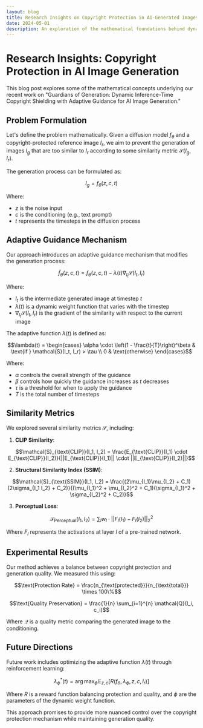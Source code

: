 ```yaml
---
layout: blog
title: Research Insights on Copyright Protection in AI-Generated Images
date: 2024-05-01
description: An exploration of the mathematical foundations behind dynamic inference-time copyright shielding
---
```


# Research Insights: Copyright Protection in AI Image Generation

This blog post explores some of the mathematical concepts underlying our recent work on "Guardians of Generation: Dynamic Inference-Time Copyright Shielding with Adaptive Guidance for AI Image Generation."

## Problem Formulation

Let's define the problem mathematically. Given a diffusion model $f_\theta$ and a copyright-protected reference image $I_r$, we aim to prevent the generation of images $I_g$ that are too similar to $I_r$ according to some similarity metric $\mathcal{S}(I_g, I_r)$.

The generation process can be formulated as:

$$I_g = f_\theta(z, c, t)$$

Where:
- $z$ is the noise input
- $c$ is the conditioning (e.g., text prompt)
- $t$ represents the timesteps in the diffusion process

## Adaptive Guidance Mechanism

Our approach introduces an adaptive guidance mechanism that modifies the generation process:

$$\tilde{f}_\theta(z, c, t) = f_\theta(z, c, t) - \lambda(t) \nabla_{I_t} \mathcal{S}(I_t, I_r)$$

Where:
- $I_t$ is the intermediate generated image at timestep $t$
- $\lambda(t)$ is a dynamic weight function that varies with the timestep
- $\nabla_{I_t} \mathcal{S}(I_t, I_r)$ is the gradient of the similarity with respect to the current image

The adaptive function $\lambda(t)$ is defined as:

$$\lambda(t) = \begin{cases}
\alpha \cdot \left(1 - \frac{t}{T}\right)^\beta & \text{if } \mathcal{S}(I_t, I_r) > \tau \\
0 & \text{otherwise}
\end{cases}$$

Where:
- $\alpha$ controls the overall strength of the guidance
- $\beta$ controls how quickly the guidance increases as $t$ decreases
- $\tau$ is a threshold for when to apply the guidance
- $T$ is the total number of timesteps

## Similarity Metrics

We explored several similarity metrics $\mathcal{S}$, including:

1. **CLIP Similarity**:

$$\mathcal{S}_{\text{CLIP}}(I_1, I_2) = \frac{E_{\text{CLIP}}(I_1) \cdot E_{\text{CLIP}}(I_2)}{||E_{\text{CLIP}}(I_1)|| \cdot ||E_{\text{CLIP}}(I_2)||}$$

2. **Structural Similarity Index (SSIM)**:

$$\mathcal{S}_{\text{SSIM}}(I_1, I_2) = \frac{(2\mu_{I_1}\mu_{I_2} + C_1)(2\sigma_{I_1 I_2} + C_2)}{(\mu_{I_1}^2 + \mu_{I_2}^2 + C_1)(\sigma_{I_1}^2 + \sigma_{I_2}^2 + C_2)}$$

3. **Perceptual Loss**:

$$\mathcal{S}_{\text{Perceptual}}(I_1, I_2) = \sum_{l} w_l \cdot ||F_l(I_1) - F_l(I_2)||_2^2$$

Where $F_l$ represents the activations at layer $l$ of a pre-trained network.

## Experimental Results

Our method achieves a balance between copyright protection and generation quality. We measured this using:

$$\text{Protection Rate} = \frac{n_{\text{protected}}}{n_{\text{total}}} \times 100\%$$

$$\text{Quality Preservation} = \frac{1}{n} \sum_{i=1}^{n} \mathcal{Q}(I_i, c_i)$$

Where $\mathcal{Q}$ is a quality metric comparing the generated image to the conditioning.

## Future Directions

Future work includes optimizing the adaptive function $\lambda(t)$ through reinforcement learning:

$$\lambda_{\phi}^*(t) = \arg\max_{\phi} \mathbb{E}_{z,c}[R(f_\theta, \lambda_{\phi}, z, c, I_r)]$$

Where $R$ is a reward function balancing protection and quality, and $\phi$ are the parameters of the dynamic weight function.

This approach promises to provide more nuanced control over the copyright protection mechanism while maintaining generation quality. 